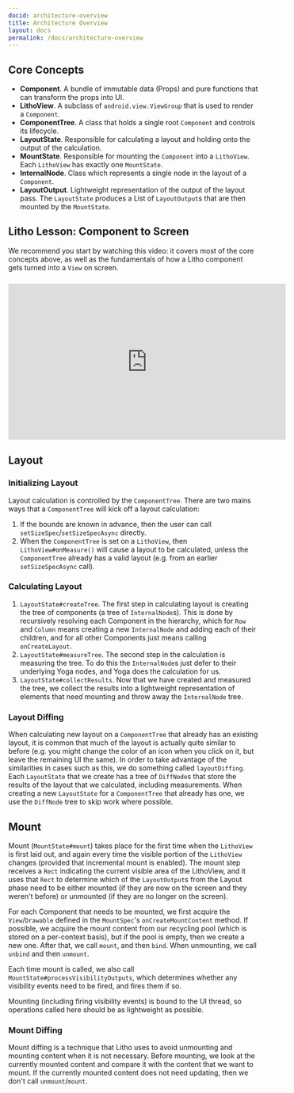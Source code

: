 ```yaml
---
docid: architecture-overview
title: Architecture Overview
layout: docs
permalink: /docs/architecture-overview
---
```


## Core Concepts

- **Component**. A bundle of immutable data (Props) and pure functions that can transform the props into UI. 
- **LithoView**. A subclass of `android.view.ViewGroup` that is used to render a `Component`. 
- **ComponentTree**. A class that holds a single root `Component` and controls its lifecycle. 
- **LayoutState**. Responsible for calculating a layout and holding onto the output of the calculation. 
- **MountState**. Responsible for mounting the `Component` into a `LithoView`. Each `LithoView` has exactly one `MountState`. 
- **InternalNode**. Class which represents a single node in the layout of a `Component`. 
- **LayoutOutput**. Lightweight representation of the output of the layout pass. The `LayoutState` produces a List of `LayoutOutput`s that are then mounted by the `MountState`. 

## Litho Lesson: Component to Screen

We recommend you start by watching this video: it covers most of the core concepts above, as well as the fundamentals of how a Litho component gets turned into a `View` on screen.

<iframe style="padding-top: 10px" width="560" height="315" src="https://www.youtube-nocookie.com/embed/t9wTHnCx5RM" frameborder="0" allow="accelerometer; autoplay; encrypted-media; gyroscope; picture-in-picture" allowfullscreen></iframe>

## Layout

### Initializing Layout ###
Layout calculation is controlled by the `ComponentTree`. There are two mains ways that a `ComponentTree` will kick off a layout calculation: 
1. If the bounds are known in advance, then the user can call `setSizeSpec`/`setSizeSpecAsync` directly. 
2. When the `ComponentTree` is set on a `LithoView`, then `LithoView#onMeasure()` will cause a layout to be calculated, unless the `ComponentTree` already has a valid layout (e.g. from an earlier `setSizeSpecAsync` call). 

### Calculating Layout ###
1. `LayoutState#createTree`. The first step in calculating layout is creating the tree of components (a tree of `InternalNode`s). This is done by recursively resolving each Component in the hierarchy, which for `Row` and `Column` means creating a new `InternalNode` and adding each of their children, and for all other Components just means calling `onCreateLayout`. 
2. `LayoutState#measureTree`. The second step in the calculation is measuring the tree. To do this the `InternalNode`s just defer to their underlying Yoga nodes, and Yoga does the calculation for us. 
3. `LayoutState#collectResults`. Now that we have created and measured the tree, we collect the results into a lightweight representation of elements that need mounting and throw away the `InternalNode` tree. 

### Layout Diffing ###
When calculating new layout on a `ComponentTree` that already has an existing layout, it is common that much of the layout is actually quite similar to before (e.g. you might change the color of an icon when you click on it, but leave the remaining UI the same). In order to take advantage of the similarities in cases such as this, we do something called `layoutDiffing`. Each `LayoutState` that we create has a tree of `DiffNode`s that store the results of the layout that we calculated, including measurements. When creating a new `LayoutState` for a `ComponentTree` that already has one, we use the `DiffNode` tree to skip work where possible. 

## Mount

Mount (`MountState#mount`) takes place for the first time when the `LithoView` is first laid out, and again every time the visible portion of the `LithoView` changes (provided that incremental mount is enabled). The mount step receives a `Rect` indicating the current visible area of the LithoView, and it uses that `Rect` to determine which of the `LayoutOutput`s from the Layout phase need to be either mounted (if they are now on the screen and they weren't before) or unmounted (if they are no longer on the screen). 

For each Component that needs to be mounted, we first acquire the `View`/`Drawable` defined in the `MountSpec`'s `onCreateMountContent` method. If possible, we acquire the mount content from our recycling pool (which is stored on a per-context basis), but if the pool is empty, then we create a new one. After that, we call `mount`, and then `bind`. When unmounting, we call `unbind` and then `unmount`. 

Each time mount is called, we also call `MountState#processVisibilityOutputs`, which determines whether any visibility events need to be fired, and fires them if so. 

Mounting (including firing visibility events) is bound to the UI thread, so operations called here should be as lightweight as possible.

### Mount Diffing ###
Mount diffing is a technique that Litho uses to avoid unmounting and mounting content when it is not necessary. Before mounting, we look at the currently mounted content and compare it with the content that we want to mount. If the currently mounted content does not need updating, then we don't call `unmount`/`mount`. 
